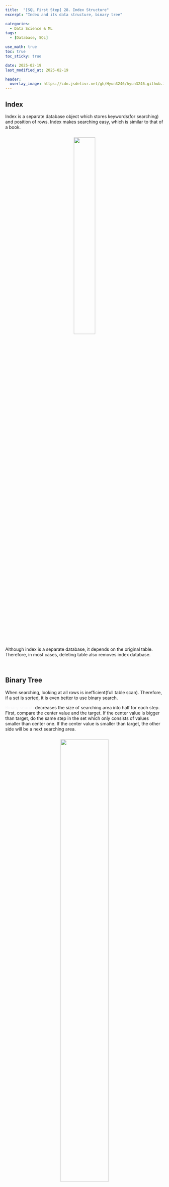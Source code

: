```yaml
---
title:  "[SQL First Step] 28. Index Structure"
excerpt: "Index and its data structure, binary tree"

categories:
  - Data Science & ML
tags:
  - [Database, SQL]

use_math: true
toc: true
toc_sticky: true

date: 2025-02-19
last_modified_at: 2025-02-19

header:
  overlay_image: https://cdn.jsdelivr.net/gh/Hyun3246/hyun3246.github.io@master/image/overlay image/SQL First Step.png
---
```

## Index
Index is a separate database object which stores keywords(for searching) and position of rows. Index makes searching easy, which is similar to that of a book.
<br/>
<figure style="display:block; text-align:center;">
<img src="https://cdn.jsdelivr.net/gh/Hyun3246/hyun3246.github.io@master/image/SQL First Step/Index and table.png"
    style="width: 40%; height: auto; margin:10px">
</figure>
<br/>

Although index is a separate database, it depends on the original table. Therefore, in most cases, deleting table also removes index database.


<br/>

## Binary Tree
When searching, looking at all rows is inefficient(full table scan). Therefore, if a set is sorted, it is even better to use binary search.

<span style="color:#F5F5F7">Binary search</span> decreases the size of searching area into half for each step. First, compare the center value and the target. If the center value is bigger than target, do the same step in the set which only consists of values smaller than center one. If the center value is smaller than target, the other side will be a next searching area.
<br/>
<figure style="display:block; text-align:center;">
<img src="https://cdn.jsdelivr.net/gh/Hyun3246/hyun3246.github.io@master/image/SQL First Step/Example of binary search.png"
    style="width: 60%; height: auto; margin:10px">
</figure>
  <figcaption style="text-align:center; font-size:14px; color:#808080">
    Reference: GeeksforGeeks
  </figcaption>
<br/>

However, it is difficult to always sort the index. <span style="color:#F5F5F7">Binary tree</span> solves the problem. Index is usually stored in binary tree structure.

In binary tree, storing and searching value starts at the root node. Basic rule is very simple. Go left side if the value is smaller than the node. Go right in the other case.

For more information, see [here](https://hyun3246.github.io/computer%20science/MIT-%ED%8C%8C%EC%9D%B4%EC%8D%AC%EC%9D%84-%EC%9D%B4%EC%9A%A9%ED%95%9C-%EC%95%8C%EA%B3%A0%EB%A6%AC%EC%A6%98%EC%9D%98-%EC%9D%B4%ED%95%B4-5.-%EC%9D%BC%EC%A0%95-%EC%98%88%EC%95%BD%EA%B3%BC-%EC%9D%B4%EC%A7%84-%ED%83%90%EC%83%89-%ED%8A%B8%EB%A6%AC/).


<br/>
<figure style="display:block; text-align:center;">
<img src="https://cdn.jsdelivr.net/gh/Hyun3246/hyun3246.github.io@master/image/SQL First Step/Example of binary tree.png"
    style="width: 60%; height: auto; margin:10px">
</figure>
  <figcaption style="text-align:center; font-size:14px; color:#808080">
    Reference: GeeksforGeeks
  </figcaption>
<br/>

> It is impossible to store same value in binary tree used in index database.


<br/>
<br/>

*All images, except those with separate source indications, are excerpted from lecture materials.*
